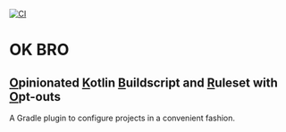 [![CI](https://github.com/christian-draeger/ok-bro-gradle-plugin/actions/workflows/gradle.yml/badge.svg)](https://github.com/christian-draeger/ok-bro-gradle-plugin/actions/workflows/gradle.yml)

# OK BRO
## <u>O</u>pinionated <u>K</u>otlin <u>B</u>uildscript and <u>R</u>uleset with <u>O</u>pt-outs

A Gradle plugin to configure projects in a convenient fashion.
